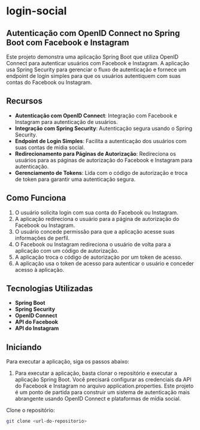 # login-social

## Autenticação com OpenID Connect no Spring Boot com Facebook e Instagram

Este projeto demonstra uma aplicação Spring Boot que utiliza OpenID Connect para autenticar usuários com Facebook e Instagram. A aplicação usa Spring Security para gerenciar o fluxo de autenticação e fornece um endpoint de login simples para que os usuários autentiquem com suas contas do Facebook ou Instagram.

## Recursos

- **Autenticação com OpenID Connect**: Integração com Facebook e Instagram para autenticação de usuários.
- **Integração com Spring Security**: Autenticação segura usando o Spring Security.
- **Endpoint de Login Simples**: Facilita a autenticação dos usuários com suas contas de mídia social.
- **Redirecionamento para Páginas de Autorização**: Redireciona os usuários para as páginas de autorização do Facebook e Instagram para autenticação.
- **Gerenciamento de Tokens**: Lida com o código de autorização e troca de token para garantir uma autenticação segura.

## Como Funciona

1. O usuário solicita login com sua conta do Facebook ou Instagram.
2. A aplicação redireciona o usuário para a página de autorização do Facebook ou Instagram.
3. O usuário concede permissão para que a aplicação acesse suas informações de perfil.
4. O Facebook ou Instagram redireciona o usuário de volta para a aplicação com um código de autorização.
5. A aplicação troca o código de autorização por um token de acesso.
6. A aplicação usa o token de acesso para autenticar o usuário e conceder acesso à aplicação.

## Tecnologias Utilizadas

- **Spring Boot**
- **Spring Security**
- **OpenID Connect**
- **API do Facebook**
- **API do Instagram**

## Iniciando

Para executar a aplicação, siga os passos abaixo:

1. Para executar a aplicação, basta clonar o repositório e executar a aplicação Spring Boot. Você precisará configurar as credenciais da API do Facebook e Instagram no arquivo application.properties.
Este projeto é um ponto de partida para construir um sistema de autenticação mais abrangente usando OpenID Connect e plataformas de mídia social.

Clone o repositório:
   ```bash
   git clone <url-do-repositorio>
